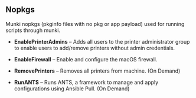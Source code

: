 ## Nopkgs

Munki nopkgs (pkginfo files with no pkg or app payload) used for running scripts through munki.


* **EnablePrinterAdmins** – Adds all users to the printer administrator group to enable users to add/remove printers without admin credentials.

* **EnableFirewall** – Enable and configure the macOS firewall.

* **RemovePrinters** – Removes all printers from machine. (On Demand)

* **RunANTS** – Runs ANTS, a framework to manage and apply configurations using Ansible Pull. (On Demand)
